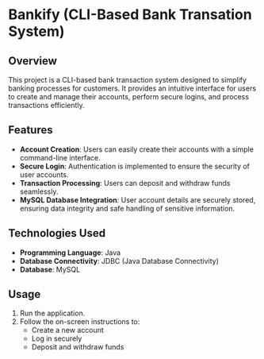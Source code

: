 # Bankify (CLI-Based Bank Transation System)

## Overview
This project is a CLI-based bank transaction system designed to simplify banking processes for customers. It provides an intuitive interface for users to create and manage their accounts, perform secure logins, and process transactions efficiently.

## Features
- **Account Creation**: Users can easily create their accounts with a simple command-line interface.
- **Secure Login**: Authentication is implemented to ensure the security of user accounts.
- **Transaction Processing**: Users can deposit and withdraw funds seamlessly.
- **MySQL Database Integration**: User account details are securely stored, ensuring data integrity and safe handling of sensitive information.

## Technologies Used
- **Programming Language**: Java
- **Database Connectivity**: JDBC (Java Database Connectivity)
- **Database**: MySQL
  
## Usage
1. Run the application.
2. Follow the on-screen instructions to:
   - Create a new account
   - Log in securely
   - Deposit and withdraw funds
